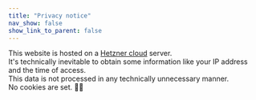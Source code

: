 ```yaml
---
title: "Privacy notice"
nav_show: false
show_link_to_parent: false
---
```


This website is hosted on a [Hetzner cloud](https://www.hetzner.com/cloud) server.  
It's technically inevitable to obtain some information like your IP address and the time of access.  
This data is not processed in any technically unnecessary manner.  
No cookies are set. 🍪😋
